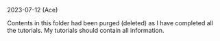 2023-07-12 (Ace)

Contents in this folder had been purged (deleted) as I have completed all the tutorials.
My tutorials should contain all information.
